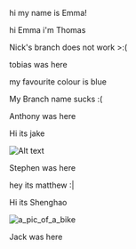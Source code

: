 hi my name is Emma!

hi Emma i'm Thomas

Nick's branch does not work >:(

tobias was here


my favourite colour is blue 


My Branch name sucks :(

Anthony was here

Hi its jake



![Alt text](https://uconn-today-universityofconn.netdna-ssl.com/wp-content/uploads/2017/07/GettyImages-157308245_HubbleTelescope_cropped.jpg "Hubble Space Telescope")


Stephen was here

hey its matthew :|


Hi its Shenghao

![a_pic_of_a_bike](http://ridermagazine.com/wp-content/uploads/2019/02/Original-Super-Cub.jpg)

Jack was here

